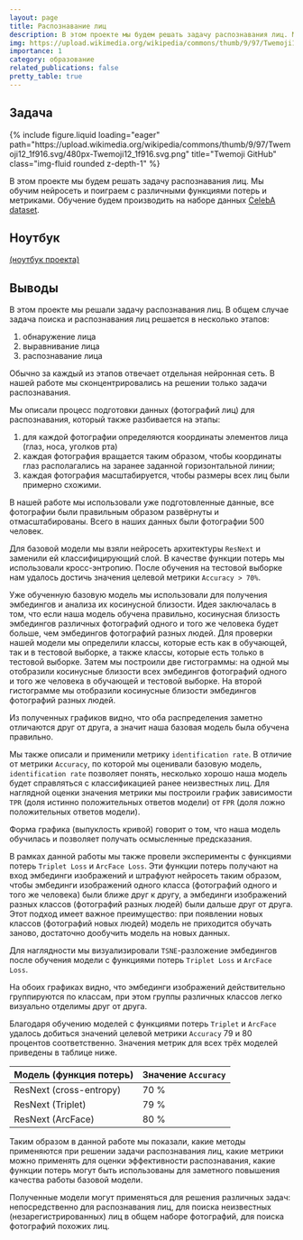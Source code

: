 ```yaml
---
layout: page
title: Распознавание лиц
description: В этом проекте мы будем решать задачу распознавания лиц. Мы обучим нейросеть и поиграем с различными функциями потерь и метриками. Обучение будем производить на наборе данных CelebA dataset.
img: https://upload.wikimedia.org/wikipedia/commons/thumb/9/97/Twemoji12_1f916.svg/480px-Twemoji12_1f916.svg.png
importance: 1
category: образование
related_publications: false
pretty_table: true
---
```


## Задача

<div class="row">
    <div class="col-sm mt-3 mt-md-0">
        {% include figure.liquid loading="eager" path="https://upload.wikimedia.org/wikipedia/commons/thumb/9/97/Twemoji12_1f916.svg/480px-Twemoji12_1f916.svg.png" title="Twemoji GitHub" class="img-fluid rounded z-depth-1" %}
    </div>
</div>

В этом проекте мы будем решать задачу распознавания лиц. Мы обучим нейросеть и поиграем с различными функциями потерь и метриками. Обучение будем производить на наборе данных [CelebA dataset](https://mmlab.ie.cuhk.edu.hk/projects/CelebA.html).

## Ноутбук

[(ноутбук проекта)](https://github.com/onixlas/DS_portfolio/blob/main/DLS_cv_diploma_project/DLS_cv_diploma_project.ipynb)

## Выводы

В этом проекте мы решали задачу распознавания лиц. В общем случае задача поиска и распознавания лиц решается в несколько этапов:

1. обнаружение лица
2. выравнивание лица
3. распознавание лица

Обычно за каждый из этапов отвечает отдельная нейронная сеть. В нашей работе мы сконцентрировались на решении только задачи распознавания.

Мы описали процесс подготовки данных (фотографий лиц) для распознавания, который также разбивается на этапы:

1. для каждой фотографии определяются координаты элементов лица (глаз, носа, уголков рта)
2. каждая фотография вращается таким образом, чтобы координаты глаз располагались на заранее заданной горизонтальной линии;
3. каждая фотография масштабируется, чтобы размеры всех лиц были примерно схожими.

В нашей работе мы использовали уже подготовленные данные, все фотографии были правильным образом развёрнуты и отмасштабированы. Всего в наших данных были фотографии 500 человек.

Для базовой модели мы взяли нейросеть архитектуры `ResNext` и заменили ей классифицирующий слой. В качестве функции потерь мы использовали кросс-энтропию. После обучения на тестовой выборке нам удалось достичь значения целевой метрики `Accuracy > 70%`.

Уже обученную базовую модель мы использовали для получения эмбедингов и анализа их косинусной близости. Идея заключалась в том, что если наша модель обучена правильно, косинусная близость эмбедингов различных фотографий одного и того же человека будет больше, чем эмбедингов фотографий разных людей. Для проверки нашей модели мы определили классы, которые есть как в обучающей, так и в тестовой выборке, а также классы, которые есть только в тестовой выборке. Затем мы построили две гистограммы: на одной мы отобразили косинусные близости всех эмбедингов фотографий одного и того же человека в обучающей и тестовой выборке. На второй гистограмме мы отобразили косинусные близости эмбедингов фотографий разных людей.

Из полученных графиков видно, что оба распределения заметно отличаются друг от друга, а значит наша базовая модель была обучена правильно.

Мы также описали и применили метрику `identification rate`. В отличие от метрики `Accuracy`, по которой мы оценивали базовую модель, `identification rate` позволяет понять, несколько хорошо наша модель будет справляться с классификацией ранее неизвестных лиц. Для наглядной оценки значения метрики мы построили график зависимости `TPR` (доля истинно положительных ответов модели) от `FPR` (доля ложно положительных ответов модели).

Форма графика (выпуклость кривой) говорит о том, что наша модель обучилась и позволяет получать осмысленные предсказания.

В рамках данной работы мы также провели эксперименты с функциями потерь `Triplet Loss` и `ArcFace Loss`. Эти функции потерь получают на вход эмбединги изображений и штрафуют нейросеть таким образом, чтобы эмбединги изображений одного класса (фотографий одного и того же человека) были ближе друг к другу, а эмбединги изображений разных классов (фотографий разных людей) были дальше друг от друга. Этот подход имеет важное преимущество: при появлении новых классов (фотографий новых людей) модель не приходится обучать заново, достаточно дообучить модель на новых данных.

Для наглядности мы визуализировали `TSNE`-разложение эмбедингов после обучения модели с функциями потерь `Triplet Loss` и `ArcFace Loss`.

На обоих графиках видно, что эмбединги изображений действительно группируются по классам, при этом группы различных классов легко визуально отделимы друг от друга.

Благодаря обучению моделей с функциями потерь `Triplet` и `ArcFace` удалось добиться значений целевой метрики `Accuracy` 79 и 80 процентов соответственно. Значения метрик для всех трёх моделей приведены в таблице ниже.

| Модель (функция потерь) | Значение `Accuracy` |
| ----------------------- | ------------------- |
| ResNext (cross-entropy) | 70 %                |
| ResNext (Triplet)       | 79 %                |
| ResNext (ArcFace)       | 80 %                |

Таким образом в данной работе мы показали, какие методы применяются при решении задачи распознавания лиц, какие метрики можно применять для оценки эффективности распознавания, какие функции потерь могут быть использованы для заметного повышения качества работы базовой модели.

Полученные модели могут применяться для решения различных задач: непосредственно для распознавания лиц, для поиска неизвестных (незарегистрированных) лиц в общем наборе фотографий, для поиска фотографий похожих лиц.
